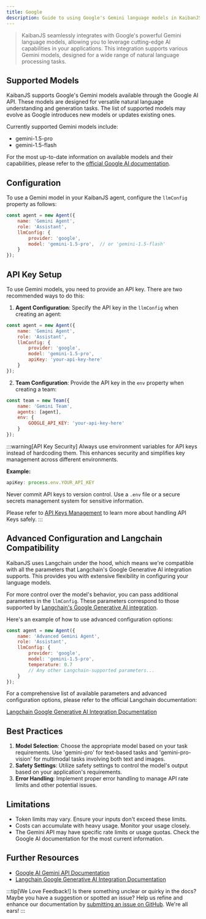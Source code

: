 ```yaml
---
title: Google
description: Guide to using Google's Gemini language models in KaibanJS
---
```


> KaibanJS seamlessly integrates with Google's powerful Gemini language models, allowing you to leverage cutting-edge AI capabilities in your applications. This integration supports various Gemini models, designed for a wide range of natural language processing tasks.

## Supported Models

KaibanJS supports Google's Gemini models available through the Google AI API. These models are designed for versatile natural language understanding and generation tasks. The list of supported models may evolve as Google introduces new models or updates existing ones.

Currently supported Gemini models include:

- gemini-1.5-pro
- gemini-1.5-flash

For the most up-to-date information on available models and their capabilities, please refer to the [official Google AI documentation](https://ai.google.dev/models/gemini).

## Configuration

To use a Gemini model in your KaibanJS agent, configure the `llmConfig` property as follows:

```javascript
const agent = new Agent({
    name: 'Gemini Agent',
    role: 'Assistant',
    llmConfig: {
        provider: 'google',
        model: 'gemini-1.5-pro',  // or 'gemini-1.5-flash'
    }
});
```

## API Key Setup

To use Gemini models, you need to provide an API key. There are two recommended ways to do this:

1. **Agent Configuration**: Specify the API key in the `llmConfig` when creating an agent:

```javascript
const agent = new Agent({
    name: 'Gemini Agent',
    role: 'Assistant',
    llmConfig: {
        provider: 'google',
        model: 'gemini-1.5-pro',
        apiKey: 'your-api-key-here'
    }
});
```

2. **Team Configuration**: Provide the API key in the `env` property when creating a team:

```javascript
const team = new Team({
    name: 'Gemini Team',
    agents: [agent],
    env: {
        GOOGLE_API_KEY: 'your-api-key-here'
    }
});
```

:::warning[API Key Security]
Always use environment variables for API keys instead of hardcoding them. This enhances security and simplifies key management across different environments.

**Example:**
```javascript
apiKey: process.env.YOUR_API_KEY
```

Never commit API keys to version control. Use a `.env` file or a secure secrets management system for sensitive information.

Please refer to [API Keys Management](/how-to/API%20Key%20Management) to learn more about handling API Keys safely.
:::

## Advanced Configuration and Langchain Compatibility

KaibanJS uses Langchain under the hood, which means we're compatible with all the parameters that Langchain's Google Generative AI integration supports. This provides you with extensive flexibility in configuring your language models.

For more control over the model's behavior, you can pass additional parameters in the `llmConfig`. These parameters correspond to those supported by [Langchain's Google Generative AI integration](https://js.langchain.com/docs/integrations/chat/google_generativeai/).

Here's an example of how to use advanced configuration options:

```javascript
const agent = new Agent({
    name: 'Advanced Gemini Agent',
    role: 'Assistant',
    llmConfig: {
        provider: 'google',
        model: 'gemini-1.5-pro',
        temperature: 0.7
        // Any other Langchain-supported parameters...
    }
});
```

For a comprehensive list of available parameters and advanced configuration options, please refer to the official Langchain documentation:

[Langchain Google Generative AI Integration Documentation](https://js.langchain.com/docs/integrations/chat/google_generativeai/)

## Best Practices

1. **Model Selection**: Choose the appropriate model based on your task requirements. Use 'gemini-pro' for text-based tasks and 'gemini-pro-vision' for multimodal tasks involving both text and images.
2. **Safety Settings**: Utilize safety settings to control the model's output based on your application's requirements.
3. **Error Handling**: Implement proper error handling to manage API rate limits and other potential issues.

## Limitations

- Token limits may vary. Ensure your inputs don't exceed these limits.
- Costs can accumulate with heavy usage. Monitor your usage closely.
- The Gemini API may have specific rate limits or usage quotas. Check the Google AI documentation for the most current information.

## Further Resources

- [Google AI Gemini API Documentation](https://ai.google.dev/docs)
- [Langchain Google Generative AI Integration Documentation](https://js.langchain.com/docs/integrations/chat/google_generativeai/)

:::tip[We Love Feedback!]
Is there something unclear or quirky in the docs? Maybe you have a suggestion or spotted an issue? Help us refine and enhance our documentation by [submitting an issue on GitHub](https://github.com/kaiban-ai/KaibanJS/issues). We're all ears!
:::